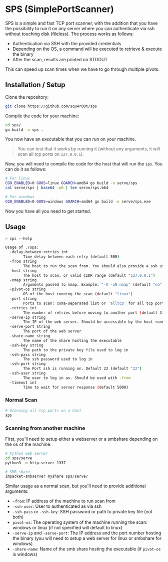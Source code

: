 # SPS (SimplePortScanner)

SPS is a simple and fast TCP port scanner, with the addition that you have the possibility to run it on any server where you can authenticate via ssh without touching disk (fileless). The process works as follows:

- Authentication via SSH with the provided credentials
- Depending on the OS, a command will be executed to retrieve & execute the binary
- After the scan, results are printed on STDOUT

This can speed up scan times when we have to go through multiple pivots.

## Installation / Setup

Clone the repository:

```bash
git clone https://github.com/squ4r00t/sps
```

Compile the code for your machine:

```bash
cd sps/
go build -o sps .
```

You now have an executable that you can run on your machine. 

> You can test that it works by running it (without any arguments, it will scan all tcp ports on `127.0.0.1`).

Now, you will need to compile the code for the host that will run the `sps`. You can do it as follows:

```bash
# For linux
CGO_ENABLED=0 GOOS=linux GOARCH=amd64 go build -o serve/sps
cat serve/sps | base64 -w0 | tee serve/sps.b64

# For windows
CGO_ENABLED=0 GOOS=windows GOARCH=amd64 go build -o serve/sps.exe
```

Now you have all you need to get started.

## Usage

```bash
> sps --help

Usage of ./sps:
  -delay-between-retries int
        Time delay between each retry (default 500)
  -from string
        The host to run the scan from. You should also provide a ssh user and password/key
  -host string
        The host to scan, or valid CIDR range (default "127.0.0.1")
  -nmap string
        Arguments passed to nmap. Example: "-A -oN nmap" (default "no")
  -pivot-os string
        OS of the host running the scan (default "linux")
  -port string
        Ports to scan: coma-separated list or 'alltcp' for all tcp ports (default "alltcp")
  -retries int
        The number of retries before moving to another port (default 3)
  -serve-ip string
        The IP of the web server. Should be accessible by the host running the scan
  -serve-port string
        The port of the web server
  -share-name string
        The name of the share hosting the executable
  -ssh-key string
        The path to the private key file used to log in
  -ssh-pass string
        The ssh password used to log in
  -ssh-port string
        The Port ssh is running on. Default 22 (default "22")
  -ssh-user string
        The user to log in as. Should be used with -from
  -timeout int
        Time to wait for server response (default 5000)
```

### Normal Scan

```bash
# Scanning all tcp ports on a host
sps 
```

### Scanning from another machine

First, you'll need to setup either a webserver or a smbshare depending on the os of the machine:

```bash
# Python web server
cd sps/serve
python3 -m http.server 1337

# SMB share
impacket-smbserver myshare sps/serve/
```

Similar usage as a normal scan, but you'll need to provide additional arguments:
- `-from`: IP address of the machine to run scan from
- `-ssh-user`: User to authenticated as via ssh
- `-ssh-pass` or `-ssh-key`: SSH password or path to private key file (not both)
- `pivot-os`: The operating system of the machine running the scan: windows or linux (if not specified will default to linux)
- `-serve-ip` and `-serve-port`: The IP address and the port number hosting the binary (you will need to setup a web server for linux or smbshare for windows)
- `-share-name`: Name of the smb share hosting the executable (if `pivot-os` is windows)